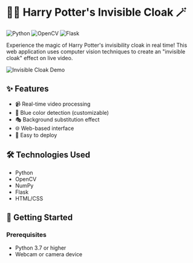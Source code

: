 # 🧙‍♂️ Harry Potter's Invisible Cloak 🪄

![Python](https://img.shields.io/badge/Python-3.7%2B-blue)
![OpenCV](https://img.shields.io/badge/OpenCV-4.5%2B-green)
![Flask](https://img.shields.io/badge/Flask-2.0%2B-red)

Experience the magic of Harry Potter's invisibility cloak in real time! This web application uses computer vision techniques to create an "invisible cloak" effect on live video.

![Invisible Cloak Demo](demo.gif)

## ✨ Features

- 📹 Real-time video processing
- 🔵 Blue color detection (customizable)
- 🎭 Background substitution effect
- 🌐 Web-based interface
- 🚀 Easy to deploy

## 🛠️ Technologies Used

- Python
- OpenCV
- NumPy
- Flask
- HTML/CSS

## 🚀 Getting Started

### Prerequisites

- Python 3.7 or higher
- Webcam or camera device